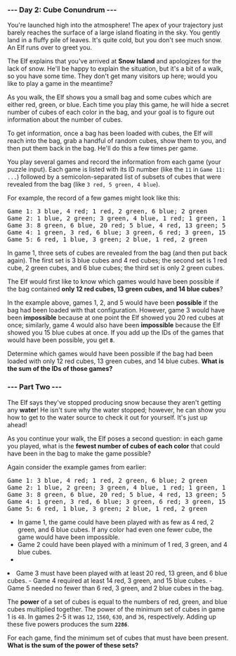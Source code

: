### --- Day 2: Cube Conundrum ---

You're launched high into the atmosphere! The apex of your trajectory just barely reaches the
surface of a large island floating in the sky. You gently land in a fluffy pile of leaves. It's
quite cold, but you don't see much snow. An Elf runs over to greet you.

The Elf explains that you've arrived at <b>Snow Island</b> and apologizes for the lack of snow.
He'll be happy to explain the situation, but it's a bit of a walk, so you have some time. They don't
get many visitors up here; would you like to play a game in the meantime?

As you walk, the Elf shows you a small bag and some cubes which are either red, green, or blue. Each
time you play this game, he will hide a secret number of cubes of each color in the bag, and your
goal is to figure out information about the number of cubes.

To get information, once a bag has been loaded with cubes, the Elf will reach into the bag, grab a
handful of random cubes, show them to you, and then put them back in the bag. He'll do this a few
times per game.

You play several games and record the information from each game (your puzzle input). Each game is
listed with its ID number (like the <code>11</code> in <code>Game 11: ...</code>) followed by a
semicolon-separated list of subsets of cubes that were revealed from the bag (like <code>3 red, 5
green, 4 blue</code>).

For example, the record of a few games might look like this:

<pre>
Game 1: 3 blue, 4 red; 1 red, 2 green, 6 blue; 2 green
Game 2: 1 blue, 2 green; 3 green, 4 blue, 1 red; 1 green, 1 blue
Game 3: 8 green, 6 blue, 20 red; 5 blue, 4 red, 13 green; 5 green, 1 red
Game 4: 1 green, 3 red, 6 blue; 3 green, 6 red; 3 green, 15 blue, 14 red
Game 5: 6 red, 1 blue, 3 green; 2 blue, 1 red, 2 green
</pre>

In game 1, three sets of cubes are revealed from the bag (and then put back again). The first set is
3 blue cubes and 4 red cubes; the second set is 1 red cube, 2 green cubes, and 6 blue cubes; the
third set is only 2 green cubes.

The Elf would first like to know which games would have been possible if the bag contained <b>only
12 red cubes, 13 green cubes, and 14 blue cubes</b>?

In the example above, games 1, 2, and 5 would have been <b>possible</b> if the bag had been loaded
with that configuration. However, game 3 would have been <b>impossible</b> because at one point the
Elf showed you 20 red cubes at once; similarly, game 4 would also have been <b>impossible</b>
because the Elf showed you 15 blue cubes at once. If you add up the IDs of the games that would have
been possible, you get <code><b>8</b></code>.

Determine which games would have been possible if the bag had been loaded with only 12 red cubes, 13
green cubes, and 14 blue cubes. <b>What is the sum of the IDs of those games?</b>

### --- Part Two ---

The Elf says they've stopped producing snow because they aren't getting any <b>water</b>! He isn't
sure why the water stopped; however, he can show you how to get to the water source to check it out
for yourself. It's just up ahead!

As you continue your walk, the Elf poses a second question: in each game you played, what is the
<b>fewest number of cubes of each color</b> that could have been in the bag to make the game
possible?

Again consider the example games from earlier:

<pre>
Game 1: 3 blue, 4 red; 1 red, 2 green, 6 blue; 2 green
Game 2: 1 blue, 2 green; 3 green, 4 blue, 1 red; 1 green, 1 blue
Game 3: 8 green, 6 blue, 20 red; 5 blue, 4 red, 13 green; 5 green, 1 red
Game 4: 1 green, 3 red, 6 blue; 3 green, 6 red; 3 green, 15 blue, 14 red
Game 5: 6 red, 1 blue, 3 green; 2 blue, 1 red, 2 green
</pre>

- In game 1, the game could have been played with as few as 4 red, 2 green, and 6 blue cubes. If any
  color had even one fewer cube, the game would have been impossible.
- Game 2 could have been played with a minimum of 1 red, 3 green, and 4 blue cubes.<li>
<li>Game 3 must have been played with at least 20 red, 13 green, and 6 blue cubes.
- Game 4 required at least 14 red, 3 green, and 15 blue cubes.
- Game 5 needed no fewer than 6 red, 3 green, and 2 blue cubes in the bag.

The <b>power</b> of a set of cubes is equal to the numbers of red, green, and blue cubes multiplied
together. The power of the minimum set of cubes in game 1 is <code>48</code>. In games 2-5 it was
<code>12</code>, <code>1560</code>, <code>630</code>, and <code>36</code>, respectively. Adding up
these five powers produces the sum <code><b>2286</b></code>.

For each game, find the minimum set of cubes that must have been present. <b>What is the sum of the
power of these sets?</b>